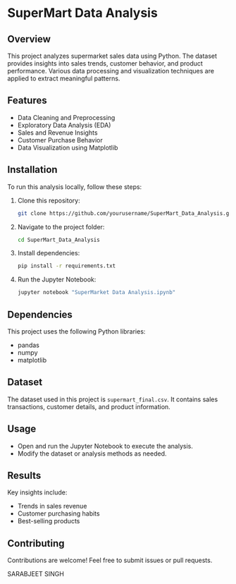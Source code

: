 # SuperMart Data Analysis

## Overview
This project analyzes supermarket sales data using Python. The dataset provides insights into sales trends, customer behavior, and product performance. Various data processing and visualization techniques are applied to extract meaningful patterns.

## Features
- Data Cleaning and Preprocessing
- Exploratory Data Analysis (EDA)
- Sales and Revenue Insights
- Customer Purchase Behavior
- Data Visualization using Matplotlib

## Installation
To run this analysis locally, follow these steps:

1. Clone this repository:
   ```sh
   git clone https://github.com/yourusername/SuperMart_Data_Analysis.git
   ```
2. Navigate to the project folder:
   ```sh
   cd SuperMart_Data_Analysis
   ```
3. Install dependencies:
   ```sh
   pip install -r requirements.txt
   ```
4. Run the Jupyter Notebook:
   ```sh
   jupyter notebook "SuperMarket Data Analysis.ipynb"
   ```

## Dependencies
This project uses the following Python libraries:
- pandas
- numpy
- matplotlib

## Dataset
The dataset used in this project is `supermart_final.csv`. It contains sales transactions, customer details, and product information.

## Usage
- Open and run the Jupyter Notebook to execute the analysis.
- Modify the dataset or analysis methods as needed.

## Results
Key insights include:
- Trends in sales revenue
- Customer purchasing habits
- Best-selling products

## Contributing
Contributions are welcome! Feel free to submit issues or pull requests.

SARABJEET SINGH

